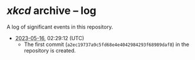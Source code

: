 # <i>xkcd</i> archive &ndash;&nbsp;log

A log of significant events in this repository.

* <abbr title="May&nbsp;16, 2023">2023-05-16</abbr>, 02:29:12&nbsp;(UTC)
  * The first commit (`a2ec19737a9c5fd68e4e4042984293f68989daf8`) in the repository is created.

